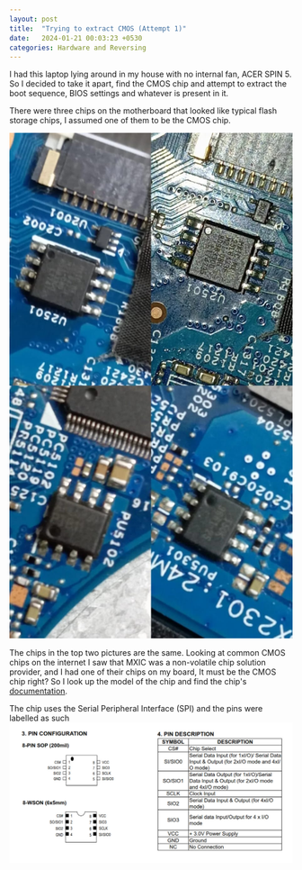 ```yaml
---
layout: post
title:  "Trying to extract CMOS (Attempt 1)"
date:   2024-01-21 00:03:23 +0530
categories: Hardware and Reversing
---
```


I had this laptop lying around in my house with no internal fan, ACER SPIN 5. So I decided to take it apart,
find the CMOS chip and attempt to extract the boot sequence, BIOS settings and whatever is present in it.

There were three chips on the motherboard that looked like typical flash storage chips, I assumed one of them
to be the CMOS chip.

![Picture of the chips on board](https://github.com/azorfus/azorfus.github.io/blob/blog/_posts/2024-01-21-Trying-to-extract-CMOS-(Attempt-1)/3chips.jpeg?raw=true)

The chips in the top two pictures are the same.
Looking at common CMOS chips on the internet I saw that MXIC was a non-volatile chip solution provider, and I had 
one of their chips on my board, It must be the CMOS chip right?
So I look up the model of the chip and find the chip's [documentation][chip_documentation].

The chip uses the Serial Peripheral Interface (SPI) and the pins were labelled as such
![Picture of the pin diagram of the chip](https://github.com/azorfus/azorfus.github.io/blob/blog/_posts/2024-01-21-Trying-to-extract-CMOS-(Attempt-1)/pinconfig.jpeg?raw=true)

[chip_documentation]: https://www.macronix.com/Lists/Datasheet/Attachments/8667/MX25L6473F,%203V,%2064Mb,%20v1.3.pdf

